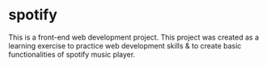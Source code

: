 # spotify
This is a front-end web development project.
This project was created as a learning exercise to practice web development skills & to create basic functionalities of spotify music player. 
